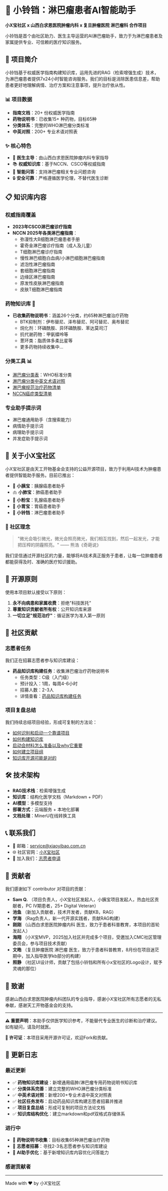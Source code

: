 # 🔔 小铃铛：淋巴瘤患者AI智能助手

**小X宝社区 x 山西白求恩医院肿瘤内科 x 复旦肿瘤医院 淋巴瘤科 合作项目**

小铃铛是首个由社区助力、医生主导运营的AI淋巴瘤助手，致力于为淋巴瘤患者及家属提供专业、可信赖的医疗知识服务。

## 🚀 项目简介

小铃铛基于权威医学指南构建知识库，运用先进的RAG（检索增强生成）技术，为淋巴瘤患者提供7x24小时智能咨询服务。我们的目标是消除医患信息差，帮助患者更好地理解病情、治疗方案和注意事项，提升治疗依从性。

### 📊 项目数据
- **指南文档**：20+ 份权威医学指南
- **药物说明书**：已收集15+ 种药物，目标65种
- **分类体系**：完整的WHO淋巴瘤分类标准
- **中英对照**：200+ 专业术语对照表

### ✨ 核心特色
- 🏥 **医生主导**：由山西白求恩医院肿瘤内科专家指导
- 📚 **权威知识库**：基于NCCN、CSCO等权威指南
- 🤖 **智能问答**：支持淋巴瘤相关专业问题咨询
- 🔒 **安全可靠**：严格遵循医学伦理，不替代医生诊断

## 📋 知识库内容

### 权威指南覆盖
- **2023年CSCO淋巴瘤诊疗指南**
- **NCCN 2025年各类淋巴瘤指南**：
  - 弥漫性大B细胞淋巴瘤患者手册
  - 霍奇金淋巴瘤诊疗指南（成人及儿童）
  - T细胞淋巴瘤诊疗指南
  - 慢性淋巴细胞白血病/小淋巴细胞淋巴瘤指南
  - 滤泡性淋巴瘤指南
  - 套细胞淋巴瘤指南
  - 边缘区淋巴瘤指南
  - 原发性皮肤淋巴瘤指南
  - 皮肤T细胞淋巴瘤指南

### 药物知识库 💊
- **已收集药物说明书**：涵盖26个分类，约65种淋巴瘤治疗药物
  - BTK抑制剂：伊布替尼、泽布替尼、阿可替尼、奥布替尼
  - 烷化剂：环磷酰胺、异环磷酰胺、苯达莫司汀
  - 抗代谢药物：甲氨蝶呤等
  - 蒽环类：脂质体多柔比星等
  - 更多药物持续收集中...

### 分类工具 📊
- [淋巴瘤分类表](./知识库/markdown/淋巴瘤分类.md)：WHO标准分类
- [淋巴瘤分类中英文术语对照](./知识库/markdown/淋巴瘤分类中英文术语对照.md)
- [淋巴瘤规范治疗药物清单](./淋巴瘤规范治疗药物清单.md)
- [NCCN癌症类型清单](./nccn_cancer_list.md)

### 专业助手提示词
- 淋巴瘤通用助手（含搜索能力）
- 病情助手提示词
- 病理助手提示词
- 并发症助手提示词

## 🌟 关于小X宝社区

小X宝社区是由天工开物基金会支持的公益开源项目，致力于利用AI技术为肿瘤患者提供智能助手服务。目前已推出：

- 🥞 **小胰宝**：胰腺癌患者助手
- 🫁 **小肺宝**：肺癌患者助手  
- 🎀 **小粉宝**：乳腺癌患者助手
- 🍃 **小胃宝**：胃癌患者助手
- 🔔 **小铃铛**：淋巴瘤患者助手

### 🤝 社区理念

> "微光会吸引微光，微光会照亮微光，我们相互找到，然后一起发光，才能把压榨的阴霾照亮。" —— 熊浩《奇葩说》

我们坚信通过开源社区的力量，能够将AI技术真正服务于患者，让每一位肿瘤患者都能获得及时、准确的医疗知识援助。

## 📜 开源原则

使用本项目默认接受以下原则：

1. **永不向病患和家属收费**：拒绝"科技医托"
2. **尊重知识贡献者所有权**：公开知识库来源
3. **一切立足"规范治疗"**：循证医学为准入第一原则

## 🤝 社区贡献

### 志愿者任务
我们正在招募志愿者参与知识库建设：

- **药品知识库构建任务**：收集淋巴瘤治疗药物说明书
  - 任务类型：C级（入门级）
  - 预计投入：1周，每周4-6小时
  - 招募人数：2-3人
  - 详情查看：[药品知识库构建任务](./project_contributors/Task_KB_drug.md)

### 项目复盘总结
我们持续总结项目经验，形成可复制的方法论：
- [如何识别和启动一个靠谱项目](./知识库/复盘总结/1.%20如何识别和启动一个靠谱项目.md)
- [如何构建知识库](./知识库/复盘总结/2.%20如何构建知识库.md)
- [启动会材料怎么准备以及why它重要](./知识库/复盘总结/3.%20启动会材料怎么准备以及why它重要.md)
- [如何建立项目组](./知识库/复盘总结/4.%20如何建立项目组.md)
- [知识库开源可能是对的](./知识库/复盘总结/5.%20知识库开源可能是对的.md)

## 🛠️ 技术架构

- **RAG技术栈**：检索增强生成
- **知识库**：结构化医学文档（Markdown + PDF）
- **AI模型**：多模型支持
- **部署方式**：云端服务 + 本地化部署
- **文档处理**：MinerU在线转换工具

## 📞 联系我们

- 📧 邮箱：service@xiaoyibao.com.cn
- 🌐 社区官网：[小X宝社区](https://hi.xiao-x-bao.com.cn)
- 💬 加入我们：[志愿者申请](https://iamin.xiao-x-bao.com.cn)

## 👥 贡献者

我们感谢如下 contributor 对项目的贡献：

- **Sam Q.** （项目负责人，小X宝社区发起人，小胰宝项目发起人，热血社区贡献者，PC IV期患者，25+ Digital Veteran）
- **池鱼** （新加入贡献者，技术开发者，贡献KB，RAG）
- **学海** （Rag负责人，新一代开源实践者，贡献RAG构建）
- **刚刚** （山西白求恩医院肿瘤内科 医生，致力于患者科普教育，本项目的首轮发起人）
- **海翔** （小X宝MVP，2025加入社区并完成多个项目，受邀加入CMC社区管理委员会，参与项目技术贡献）
- **文皓** （复旦肿瘤医院 淋巴瘤 医生，致力于患者科普教育，8月份在项目迷茫期中，加入指导医学kb部分的构建）
- **照静** （社区UI设计师，贡献了包括小铃铛和所有小x宝社区的Logo设计，赋予灵魂的那位）

## 🙏 致谢

感谢山西白求恩医院肿瘤内科团队的专业指导，感谢小X宝社区所有志愿者的无私奉献，感谢天工开物基金会的支持。

---

**⚠️ 重要声明**：本助手仅供医学知识参考，不能替代专业医生的诊断和治疗建议。如有疑问，请及时就医。

**📄 许可证**：本项目采用开源许可证，欢迎Fork和贡献。

## 📝 更新日志

### 最近更新
- ✅ **药物知识库建设**：新增通用癌肿/淋巴瘤专用药物说明书知识库
- ✅ **分类体系完善**：建立完整的WHO淋巴瘤分类标准
- ✅ **中英术语对照**：新增200+专业术语中英文对照表
- ✅ **社区任务发布**：启动药品知识库构建志愿者招募并推进
- ✅ **项目复盘总结**：形成可复制的项目方法论文档
- ✅ **知识库结构优化**：建立markdown和pdf双格式存储体系

### 进行中
- 🔄 **药物说明书收集**：目标收集65种淋巴瘤治疗药物
- 🔄 **志愿者招募**：寻找2-3名志愿者参与知识库建设
- 🔄 **AI助手优化**：基于新增知识库内容优化问答能力

### 感谢贡献者
---

Made with ❤️ by 小X宝社区